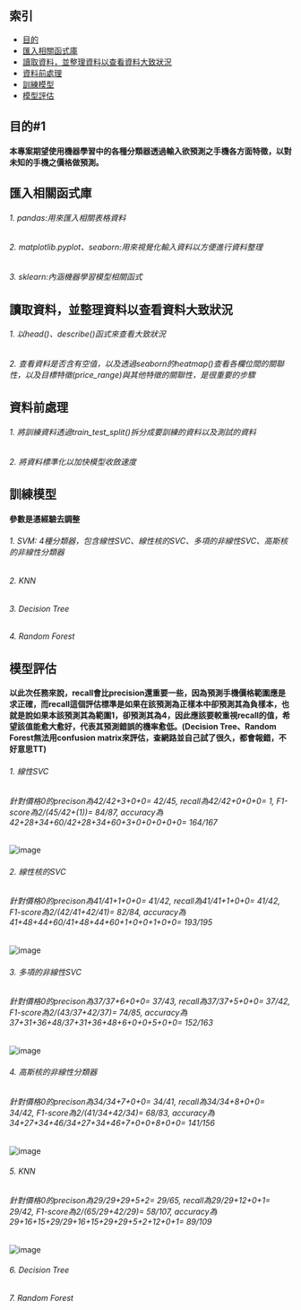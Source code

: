 ## 索引
* <a href='#1'>目的</a>
* <a href='#2'>匯入相關函式庫</a>
* <a href='#3'>讀取資料，並整理資料以查看資料大致狀況</a>
* <a href='#4'>資料前處理</a>
* <a href='#5'>訓練模型</a>
* <a href='#6'>模型評估</a>
## 目的#1
#### 本專案期望使用機器學習中的各種分類器透過輸入欲預測之手機各方面特徵，以對未知的手機之價格做預測。
## 匯入相關函式庫 
###### 1. pandas:用來匯入相關表格資料
###### 2. matplotlib.pyplot、seaborn:用來視覺化輸入資料以方便進行資料整理
###### 3. sklearn:內涵機器學習模型相關函式
## 讀取資料，並整理資料以查看資料大致狀況
###### 1. 以head()、describe()函式來查看大致狀況
###### 2. 查看資料是否含有空值，以及透過seaborn的heatmap()查看各欄位間的關聯性，以及目標特徵(price_range)與其他特徵的關聯性，是很重要的步驟
## 資料前處理
###### 1. 將訓練資料透過train_test_split()拆分成要訓練的資料以及測試的資料
###### 2. 將資料標準化以加快模型收斂速度
## 訓練模型
#### 參數是憑經驗去調整
###### 1. SVM: 4種分類器，包含線性SVC、線性核的SVC、多項的非線性SVC、高斯核的非線性分類器
###### 2. KNN
###### 3. Decision Tree
###### 4. Random Forest
## 模型評估
#### 以此次任務來說，recall會比precision還重要一些，因為預測手機價格範圍應是求正確，而recall這個評估標準是如果在該預測為正樣本中卻預測其為負樣本，也就是說如果本該預測其為範圍1，卻預測其為4，因此應該要較重視recall的值，希望該值能愈大愈好，代表其預測錯誤的機率愈低。(Decision Tree、Random Forest無法用confusion matrix來評估，查網路並自己試了很久，都會報錯，不好意思TT)
###### 1. 線性SVC
###### 針對價格0的precison為42/42+3+0+0= 42/45, recall為42/42+0+0+0= 1, F1-score為2/(45/42+(1))= 84/87, accuracy為42+28+34+60/42+28+34+60+3+0+0+0+0+0= 164/167
![image](https://user-images.githubusercontent.com/68068287/156771982-58aecbe7-a878-43cf-b31a-5deacd9d25dc.png)
###### 2. 線性核的SVC
###### 針對價格0的precison為41/41+1+0+0= 41/42, recall為41/41+1+0+0= 41/42, F1-score為2/(42/41+42/41)= 82/84, accuracy為41+48+44+60/41+48+44+60+1+0+0+1+0+0= 193/195
![image](https://user-images.githubusercontent.com/68068287/156772076-3c55df27-7c38-44b2-9297-4909ce8de7e8.png)
###### 3. 多項的非線性SVC
###### 針對價格0的precison為37/37+6+0+0= 37/43, recall為37/37+5+0+0= 37/42, F1-score為2/(43/37+42/37)= 74/85, accuracy為37+31+36+48/37+31+36+48+6+0+0+5+0+0= 152/163
![image](https://user-images.githubusercontent.com/68068287/156772115-d80e1b9a-b614-4110-acb4-59ddb5a66c13.png)
###### 4. 高斯核的非線性分類器
###### 針對價格0的precison為34/34+7+0+0= 34/41, recall為34/34+8+0+0= 34/42, F1-score為2/(41/34+42/34)= 68/83, accuracy為34+27+34+46/34+27+34+46+7+0+0+8+0+0= 141/156
![image](https://user-images.githubusercontent.com/68068287/156772151-7fab2ade-740c-418c-890f-a9ee6466979f.png)
###### 5. KNN
###### 針對價格0的precison為29/29+29+5+2= 29/65, recall為29/29+12+0+1= 29/42, F1-score為2/(65/29+42/29)= 58/107, accuracy為29+16+15+29/29+16+15+29+29+5+2+12+0+1= 89/109
![image](https://user-images.githubusercontent.com/68068287/156772271-b0e3d49d-dce9-4a65-bffe-32a9bc21e280.png)
###### 6. Decision Tree
###### 7. Random Forest
